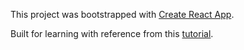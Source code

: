 This project was bootstrapped with [Create React App](https://github.com/facebook/create-react-app).

Built for learning with reference from this [tutorial](https://www.freecodecamp.org/news/beginner-react-project-build-basic-forms-using-react-hooks/).

